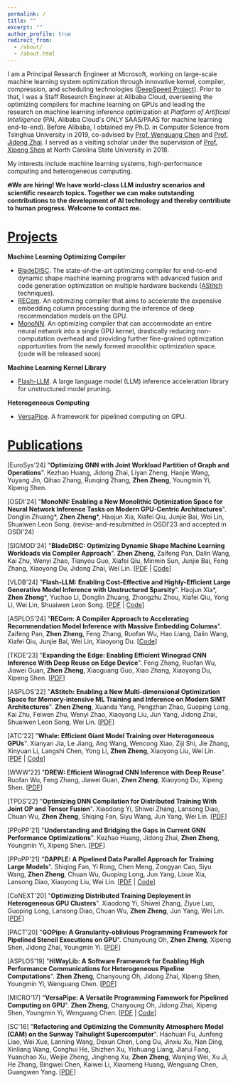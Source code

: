 ```yaml
---
permalink: /
title: ""
excerpt: ""
author_profile: true
redirect_from: 
  - /about/
  - /about.html
---
```



I am a Principal Research Engineer at Microsoft, working on large-scale machine learning system optimization through innovative kernel, compiler, compression, and scheduling technologies ([DeepSpeed Project](https://www.microsoft.com/en-us/research/project/deepspeed/)).
Prior to that, I was a Staff Research Engineer at Alibaba Cloud, overseeing the optimizing compilers for machine learning on GPUs and leading the research on machine learning inference optimization at *Platform of Artificial Intelligence* (PAI, Alibaba Cloud's ONLY SAAS/PAAS for machine learning end-to-end).
Before Alibaba, I obtained my Ph.D. in Computer Science from Tsinghua University in 2019, co-advised by [Prof. Wenguang Chen](https://pacman.cs.tsinghua.edu.cn/~cwg/) and [Prof. Jidong Zhai](https://pacman.cs.tsinghua.edu.cn/~zjd/).
I served as a visiting scholar under the supervision of [Prof. Xipeng Shen](https://research.csc.ncsu.edu/picture/xshen5/index.htm) at North Carolina State University in 2018.

My interests include machine learning systems, high-performance computing and heterogeneous computing.

**🔥We are hiring! We have world-class LLM industry scenarios and scientific research topics. Together we can make outstanding contributions to the development of AI technology and thereby contribute to human progress. Welcome to contact me.**


[Projects](#projects)
======

**Machine Learning Optimizing Compiler**
- [BladeDISC](https://github.com/alibaba/BladeDISC). The state-of-the-art optimizing compiler for end-to-end dynamic shape machine learning programs with advanced fusion and code generation optimization on multiple hardware backends ([AStitch](https://dl.acm.org/doi/10.1145/3503222.3507723) techniques).
- [RECom](https://github.com/AlibabaResearch/recom). An optimizing compiler that aims to accelerate the expensive embedding column processing during the inference of deep recommendation models on the GPU.
- [MonoNN](https://github.com/AlibabaResearch/mononn). An optimizing compiler that can accommodate an entire neural network into a single GPU kernel, drastically reducing non-computation overhead and providing further fine-grained optimization opportunities from the newly formed monolithic optimization space.
(code will be released soon)

**Machine Learning Kernel Library**
- [Flash-LLM](https://github.com/AlibabaResearch/flash-llm). A large language model (LLM) inference acceleration library for unstructured model pruning.

**Heterogeneous Computing**
- [VersaPipe](https://github.com/JamesTheZ/VersaPipe). A framework for pipelined computing on GPU.


[Publications](#publications)
======

\[EuroSys'24\]
"**Optimizing GNN with Joint Workload Partition of Graph and Operations**".
Kezhao Huang, Jidong Zhai, Liyan Zheng, Haojie Wang, Yuyang Jin, Qihao Zhang, Runqing Zhang, **Zhen Zheng**, Youngmin Yi, Xipeng Shen.

\[OSDI'24\]
"**MonoNN: Enabling a New Monolithic Optimization Space for Neural Network Inference Tasks on Modern GPU-Centric Architectures**".
Donglin Zhuang*, **Zhen Zheng**\*, Haojun Xia, Xiafei Qiu, Junjie Bai, Wei Lin, Shuaiwen Leon Song.
(revise-and-resubmitted in OSDI'23 and accepted in OSDI'24)

\[SIGMOD'24\]
"**BladeDISC: Optimizing Dynamic Shape Machine Learning Workloads via Compiler Approach**".
**Zhen Zheng**, Zaifeng Pan, Dalin Wang, Kai Zhu, Wenyi Zhao, Tianyou Guo, Xiafei Qiu, Minmin Sun, Junjie Bai, Feng Zhang, Xiaoyong Du, Jidong Zhai, Wei Lin.
\[[PDF](/files/bladedisc-sigmod24.pdf) | [Code](https://github.com/alibaba/BladeDISC)\]

\[VLDB'24\]
"**Flash-LLM: Enabling Cost-Effective and Highly-Efficient Large Generative Model Inference with Unstructured Sparsity**".
Haojun Xia\*, **Zhen Zheng**\*, Yuchao Li, Donglin Zhuang, Zhongzhu Zhou, Xiafei Qiu, Yong Li, Wei Lin, Shuaiwen Leon Song.
\[[PDF](/files/flashllm-vldb24.pdf) | [Code](https://github.com/AlibabaResearch/flash-llm)\]

\[ASPLOS'24\]
"**RECom: A Compiler Approach to Accelerating Recommendation Model Inference with Massive Embedding Columns**".
Zaifeng Pan, **Zhen Zheng**, Feng Zhang, Ruofan Wu, Hao Liang, Dalin Wang, Xiafei Qiu, Junjie Bai, Wei Lin, Xiaoyong Du.
\[[Code](https://github.com/AlibabaResearch/recom)\]

\[TKDE'23\]
"**Expanding the Edge: Enabling Efficient Winograd CNN Inference With Deep Reuse on Edge Device**".
Feng Zhang, Ruofan Wu, Jiawei Guan, **Zhen Zheng**, Xiaoguang Guo, Xiao Zhang, Xiaoyong Du, Xipeng Shen.
\[[PDF](/files/zhang-tkde23.pdf)\]

\[ASPLOS'22\]
"**AStitch: Enabling a New Multi-dimensional Optimization Space for Memory-intensive ML Training and Inference on Modern SIMT Architectures**".
**Zhen Zheng**, Xuanda Yang, Pengzhan Zhao, Guoping Long, Kai Zhu, Feiwen Zhu, Wenyi Zhao, Xiaoyong Liu, Jun Yang, Jidong Zhai, Shuaiwen Leon Song, Wei Lin.
\[[PDF](/files/astitch-asplos22.pdf)\]

\[ATC'22\]
"**Whale: Efficient Giant Model Training over Heterogeneous GPUs**".
Xianyan Jia, Le Jiang, Ang Wang, Wencong Xiao, Ziji Shi, Jie Zhang, Xinyuan Li, Langshi Chen, Yong Li, **Zhen Zheng**, Xiaoyong Liu, Wei Lin.
\[[PDF](/files/whale-atc22.pdf) | [Code](https://github.com/alibaba/EasyParallelLibrary)\]

\[WWW'22\]
"**DREW: Efficient Winograd CNN Inference with Deep Reuse**".
Ruofan Wu, Feng Zhang, Jiawei Guan, **Zhen Zheng**, Xiaoyong Du, Xipeng Shen.
\[[PDF](/files/drew-www22.pdf)\]

\[TPDS'22\]
"**Optimizing DNN Compilation for Distributed Training With Joint OP and Tensor Fusion**".
Xiaodong Yi, Shiwei Zhang, Lansong Diao, Chuan Wu, **Zhen Zheng**, Shiqing Fan, Siyu Wang, Jun Yang, Wei Lin.
\[[PDF](/files/disco-tpds22.pdf)\]

\[PPoPP'21\]
"**Understanding and Bridging the Gaps in Current GNN Performance Optimizations**".
Kezhao Huang, Jidong Zhai, **Zhen Zheng**, Youngmin Yi, Xipeng Shen.
\[[PDF](/files/huang-ppopp21.pdf)\]

\[PPoPP'21\]
"**DAPPLE: A Pipelined Data Parallel Approach for Training Large Models**".
Shiqing Fan, Yi Rong, Chen Meng, Zongyan Cao, Siyu Wang, **Zhen Zheng**, Chuan Wu, Guoping Long, Jun Yang, Lixue Xia, Lansong Diao, Xiaoyong Liu, Wei Lin.
\[[PDF](/files/dapple-ppopp21.pdf) | [Code](https://github.com/AlibabaPAI/DAPPLE)\]

\[CoNEXT'20\]
"**Optimizing Distributed Training Deployment in Heterogeneous GPU Clusters**".
Xiaodong Yi, Shiwei Zhang, Ziyue Luo, Guoping Long, Lansong Diao, Chuan Wu, **Zhen Zheng**, Jun Yang, Wei Lin.
\[[PDF](/files/heterog-conext20.pdf)\]

\[PACT'20\]
"**GOPipe: A Granularity-oblivious Programming Framework for Pipelined Stencil Executions on GPU**".
Chanyoung Oh, **Zhen Zheng**, Xipeng Shen, Jidong Zhai, Youngmin Yi.
\[[PDF](/files/gopipe-pact20.pdf)\]

\[ASPLOS'19\]
"**HiWayLib: A Software Framework for Enabling High Performance Communications for Heterogeneous Pipeline Computations**".
**Zhen Zheng**, Chanyoung Oh, Jidong Zhai, Xipeng Shen, Youngmin Yi, Wenguang Chen.
\[[PDF](/files/hiwaylib-asplos19.pdf)\]

\[MICRO'17\]
"**VersaPipe: A Versatile Programming Famework for Pipelined Computing on GPU**".
**Zhen Zheng**, Chanyoung Oh, Jidong Zhai, Xipeng Shen, Youngmin Yi, Wenguang Chen.
\[[PDF](/files/versapipe-micro17.pdf) | [Code](https://github.com/JamesTheZ/VersaPipe)\]

\[SC'16\]
"**Refactoring and Optimizing the Community Atmosphere Model (CAM) on the Sunway Taihulight Supercomputer**".
Haohuan Fu, Junfeng Liao, Wei Xue, Lanning Wang, Dexun Chen, Long Gu, Jinxiu Xu, Nan Ding, Xinliang Wang, Conghui He, Shizhen Xu, Yishuang Liang, Jiarui Fang, Yuanchao Xu, Weijie Zheng, Jingheng Xu, **Zhen Zheng**, Wanjing Wei, Xu Ji, He Zhang, Bingwei Chen, Kaiwei Li, Xiaomeng Huang, Wenguang Chen, Guangwen Yang.
\[[PDF](/files/fu-sc16.pdf)\]

